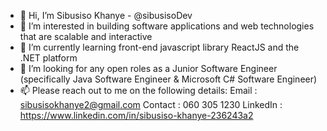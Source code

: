 - 👋 Hi, I’m Sibusiso Khanye - @sibusisoDev
- 👀 I’m interested in building software applications and web technologies that are scalable and interactive
- 🌱 I’m currently learning front-end javascript library ReactJS and the .NET platform 
- 💞️ I’m looking for any open roles as a Junior Software Engineer (specifically Java Software Engineer & Microsoft C# Software Engineer) 
- 📫 Please reach out to me on the following details:
  Email    : sibusisokhanye2@gmail.com
  Contact  : 060 305 1230
  LinkedIn : https://www.linkedin.com/in/sibusiso-khanye-236243a2  

<!---
More of my work will be pushed together with my portfolio website soon 🙂
--->
